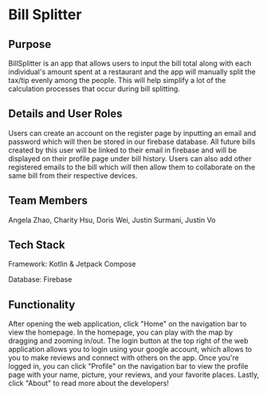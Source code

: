 # Bill Splitter

## Purpose
BillSplitter is an app that allows users to input the bill total along with each individual's amount spent at a restaurant and the app will manually split the tax/tip evenly among the people. This will help simplify a lot of the calculation processes that occur during bill splitting.

## Details and User Roles
Users can create an account on the register page by inputting an email and password which will then be stored in our firebase database. All future bills created by this user will be linked to their email in firebase and will be displayed on their profile page under bill history. Users can also add other registered emails to the bill which will then allow them to collaborate on the same bill from their respective devices.

## Team Members
Angela Zhao, Charity Hsu, Doris Wei, Justin Surmani, Justin Vo

## Tech Stack

Framework: Kotlin & Jetpack Compose

Database: Firebase

## Functionality
After opening the web application, click "Home" on the navigation bar to view the homepage. In the homepage, you can play with the map by dragging and zooming in/out. The login button at the top right of the web application allows you to login using your google account, which allows to you to make reviews and connect with others on the app. Once you're logged in, you can click "Profile" on the navigation bar to view the profile page with your name, picture, your reviews, and your favorite places. Lastly, click "About" to read more about the developers!

